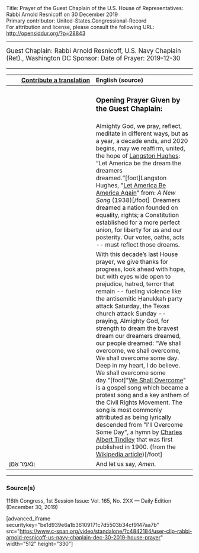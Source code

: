 <html>
<head></head>
<body>
Title: Prayer of the Guest Chaplain of the U.S. House of Representatives: Rabbi Arnold Resnicoff on 30 December 2019<br />
Primary contributor: United-States.Congressional-Record<br />
For attribution and license, please consult the following URL: <a href="http://opensiddur.org/?p=28843">http://opensiddur.org/?p=28843</a>
<p />
<hr />

<div class="english" style="font-size:1.2em;">
Guest Chaplain: Rabbi Arnold Resnicoff, U.S. Navy Chaplain (Ret)., Washington DC
Sponsor: 
Date of Prayer: 2019-12-30

<blockquote>
</blockquote>
</div>

<hr />

<table style="margin-left: auto;margin-right: auto;" class="draggable">
<thead><tr><th id="x" style="text-align: right;"><a href="/contributing/upload/">Contribute a translation</a></th><th style="text-align: left;">English (source)</th></tr></thead>
<tbody>
<tr><td style="vertical-align:top;" width="46%">
<div class="liturgy"><span lang="he">

</span></div></td>
 
<td style="vertical-align:top;" width="53%">
<div class="english">
<h3>Opening Prayer Given by the Guest Chaplain:</h3>
</div></td></tr>

<tr><td style="vertical-align:top;" width="46%">
<div class="liturgy"><span lang="he">

</span></div></td>
 
<td style="vertical-align:top;" width="53%">
<div class="english">
Almighty God, 
we pray, reflect, meditate in different ways, 
but as a year, a decade ends, and 2020 begins, 
may we reaffirm, united, the hope of <a href="https://en.wikipedia.org/wiki/Langston_Hughes">Langston Hughes</a>:  
“Let America be the dream the dreamers dreamed.”[foot]Langston Hughes, "<a href="https://en.wikipedia.org/wiki/Let_America_be_America_Again">Let America Be America Again</a>" from: <em>A New Song</em> (1938)[/foot]&nbsp;
Dreamers dreamed a nation founded on equality, rights; 
a Constitution established 
for a more perfect union, 
for liberty for us 
and our posterity. 
Our votes, oaths, acts -- 
must reflect those dreams. 
</div></td></tr>


<tr><td style="vertical-align:top;" width="46%">
<div class="liturgy"><span lang="he">

</span></div></td>
 
<td style="vertical-align:top;" width="53%">
<div class="english">
With this decade’s last House prayer,  
we give thanks for progress,  
look ahead with hope, 
but with eyes wide open 
to prejudice, 
hatred, 
terror that remain -- fueling violence 
like the antisemitic Ḥanukkah party attack Saturday, 
the Texas church attack Sunday -- 
praying, Almighty God, 
for strength to dream the bravest dream our dreamers dreamed, 
our people dreamed: 
“We shall overcome, 
we shall overcome, 
We shall overcome some day. 
Deep in my heart, I do believe. 
We shall overcome some day.”[foot]"<a href="https://en.wikipedia.org/wiki/We_Shall_Overcome">We Shall Overcome</a>" is a gospel song which became a protest song and a key anthem of the Civil Rights Movement. The song is most commonly attributed as being lyrically descended from "I'll Overcome Some Day", a hymn by <a href="https://en.wikipedia.org/wiki/Charles_Albert_Tindley">Charles Albert Tindley</a> that was first published in 1900. (from the <a href="https://en.wikipedia.org/wiki/We_Shall_Overcome">Wikipedia article</a>)[/foot] 
</div></td></tr>


<tr><td style="vertical-align:top;" width="46%">
<div class="liturgy"><span lang="he">
וְנֹאמַר 
אָמֵן׃
</span></div></td>
 
<td style="vertical-align:top;" width="53%">
<div class="english">
And let us say, 
<em>Amen.</em>
</div></td></tr>
</tbody></table>

<hr />

<h3>Source(s)</h3>

116th Congress, 1st Session
Issue: Vol. 165, No. 2XX — Daily Edition (December 30, 2019)
<!--
link: <a href=""></a>
-->
[advanced_iframe securitykey="be1d939e6a1b36109171c7d5503b34cf9147aa7b" src="https://www.c-span.org/video/standalone/?c4842184/user-clip-rabbi-arnold-resnicoff-us-navy-chaplain-dec-30-2019-house-prayer" width="512" height="330"]
<!--
[advanced_iframe securitykey="be1d939e6a1b36109171c7d5503b34cf9147aa7b" src="https://www.congress.gov/116/crec/2019/11/20/CREC-2019-11-20-pt1-PgH9064-4.pdf" width="100%" height="900"]
-->
</body>
</html>